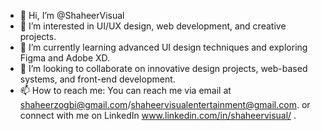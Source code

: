 - 👋 Hi, I’m @ShaheerVisual
- 👀 I’m interested in UI/UX design, web development, and creative projects.
- 🌱 I’m currently learning advanced UI design techniques and exploring Figma and Adobe XD.
- 💞️ I’m looking to collaborate on innovative design projects, web-based systems, and front-end development.
- 📫 How to reach me: You can reach me via email at shaheerzogbi@gmail.com/shaheervisualentertainment@gmail.com. or connect with me on LinkedIn www.linkedin.com/in/shaheervisual/ .


<!---
ShaheerVisual/ShaheerVisual is a ✨ special ✨ repository because its `README.md` (this file) appears on your GitHub profile.
You can click the Preview link to take a look at your changes.
--->
